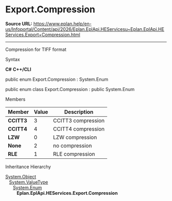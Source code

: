 # Export.Compression

**Source URL:** https://www.eplan.help/en-us/Infoportal/Content/api/2026/Eplan.EplApi.HEServicesu~Eplan.EplApi.HEServices.Export+Compression.html

---

Compression for TIFF format

Syntax

**C#**
**C++/CLI**


public enum Export.Compression : System.Enum

public enum class Export.Compression : public System.Enum


Members

| Member | Value | Description |
| --- | --- | --- |
| **CCITT3** | 3 | CCITT3 compression |
| **CCITT4** | 4 | CCITT4 compression |
| **LZW** | 0 | LZW compression |
| **None** | 2 | no compression |
| **RLE** | 1 | RLE compression |

Inheritance Hierarchy

[System.Object](#)  
   [System.ValueType](#)  
      [System.Enum](#)  
         **Eplan.EplApi.HEServices.Export.Compression**
